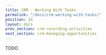 ```yaml
---
title: CRM - Working With Tasks
permalink: "/docs/crm-working-with-tasks/"
position: 24
layout: docs
prev_section: crm-recording-activities
next_section: crm-managing-opportunities
---
```


TODO
